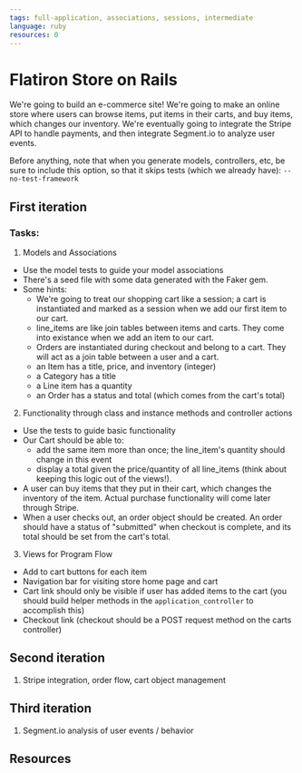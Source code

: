 ```yaml
---
tags: full-application, associations, sessions, intermediate
language: ruby
resources: 0
---
```


# Flatiron Store on Rails

We're going to build an e-commerce site! We're going to make an online store where users can browse items, put items in their carts, and buy items, which changes our inventory. We're eventually going to integrate the Stripe API to handle payments, and then integrate Segment.io to analyze user events.

Before anything, note that when you generate models, controllers, etc, be sure to include this option, so that it skips tests (which we already have): `--no-test-framework`

## First iteration

### Tasks:

1. Models and Associations
* Use the model tests to guide your model associations
* There's a seed file with some data generated with the Faker gem.
* Some hints:
  * We're going to treat our shopping cart like a session; a cart is instantiated and marked as a session when we add our first item to our cart.
  * line_items are like join tables between items and carts. They come into existance when we add an item to our cart.
  * Orders are instantiated during checkout and belong to a cart. They will act as a join table between a user and a cart.
  * an Item has a title, price, and inventory (integer)
  * a Category has a title
  * a Line item has a quantity
  * an Order has a status and total (which comes from the cart's total)

2. Functionality through class and instance methods and controller actions
  * Use the tests to guide basic functionality
  * Our Cart should be able to:
    * add the same item more than once; the line_item's quantity should change in this event
    * display a total given the price/quantity of all line_items (think about keeping this logic out of the views!).
  * A user can buy items that they put in their cart, which changes the inventory of the item. Actual purchase functionality will come later through Stripe.
  * When a user checks out, an order object should be created. An order should have a status of "submitted" when checkout is complete, and its total should be set from the cart's total.

3. Views for Program Flow
  * Add to cart buttons for each item
  * Navigation bar for visiting store home page and cart
  * Cart link should only be visible if user has added items to the cart (you should build helper methods in the `application_controller` to accomplish this)
  * Checkout link (checkout should be a POST request method on the carts controller)

## Second iteration

1. Stripe integration, order flow, cart object management

## Third iteration

1. Segment.io analysis of user events / behavior

## Resources